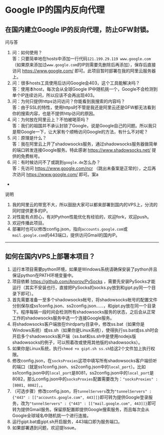 Google IP的国内反向代理
====

在国内建立Google IP的反向代理，防止GFW封锁。
----

问与答

1. 问：如何使用？<br />答：只要简单地在hosts中添加一行代码`121.199.29.119 www.google.com`（如果原来添加过`www.google.com`的IP则需要先删除后再添加），保存后直接访问 https://www.google.com/ 即可。此项目暂时部署在我的阿里云服务器上。
2. 问：很多hosts工具使用后访问Google会403，这个工具能解决吗？<br />答：使用本host，每次会从全球Google IP中随机挑一个，Google不会检测到单个IP连续访问，所以应该不会再出现403。
3. 问：为何只提供https访问访问？你能看到我搜索的内容吗？<br />答：由于SSL的特性，使用https时不管是我还是阿里云还是GFW都无法看到你的搜索内容，也是不提供http访问的原因。
4. 问：为何放在阿里云上？不怕被喝茶吗？<br />答：我们的祖国并不承认封锁了Google，说是Google自己的问题。所以我只是帮Google一下，让大家有个顺畅访问Google的方法，有什么不对呢？
5. 问：原理是什么？<br />答：我在阿里云上开了shadowsocks服务，通过shadowsocks服务器做简单的端口转发连接Google服务。特此感谢 https://www.shadowsocks.net/ 提供的免费帐号。
6. 问：有时候访问不了或跳到`google.de`怎么办？<br />答：先访问 https://www.google.com/ncr （跳出未备案是正常的），之后再次访问 https://www.google.com/ 即可。案a

-

说明

1. 我的阿里云的带宽不大，所以鼓励大家可以都来部署到国内的VPS上，分流的同时提供更多的IP。
2. 对性能有点担心，有对Python性能优化有经验的，欢迎fork，欢迎push。
3. 欢迎传播此项目。
4. 部署时也可以修改config.json，指向`accounts.google.com`或`mail.google.com`的443端口，提供访问Gmail的国内IP。

---

如何在国内VPS上部署本项目？
----

1. 运行本项目需要python环境，如果是Windows系统请确保安装了python并且保证python在PATH环境变量中。
2. 项目依赖 https://github.com/Anorov/PySocks ，需要先安装PySocks才能运行（其实不安装也行，直接把PySocks的socks.py放到和gipt.py同一个目录下即可）。
3. 首先需要准备一至多个shadowsocks帐号，将shadowsocks帐号的配置文件分别保存成ss1config.json、ss2config.json……，和gipt.py放在同一个目录下。程序每隔一段时间会检测所有shadowsocks服务的状态，之后会从正常工作的shadowsocks服务中选一个连接Google服务。
4. 将shadowsocks客户端放在thirdparty目录中，修改ss.bat（如果你是Windows系统）或ss.sh（如果你是Linux系统），使得执行ss.bat或ss.sh时会开启多个shadowsocks客户端（ss.bat和ss.sh中是使用nodejs版shadowsocks的例子，可以照着改或使用其他版的shadowsocks）。
5. 如果你是Linux系统，执行`chmod +x gipt.sh ss.sh`给这2个文件加上执行权限。
6. 修改config.json，在`socksProxies`这项中填写所有shadowsocks客户端侦听的端口（就是ss1config.json、ss2config.json中的`local_port`）。比如ss1config.json中的`local_port`是8081，ss2config.json中的`local_port`是8082，那么config.json中的`socksProxies`配置需要改为：`"socksProxies" : [8081, 8082],`。
7. （可选步骤）修改config.json，将`tunnelServers`改为`"tunnelServers" : {"443" : [["accounts.google.com", 443]]}`即可转为提供Google登录服务，改为`"tunnelServers" : {"443" : [["mail.google.com", 443]]}`即可转为提供Gmail服务。保留原配置即提供Google搜索服务，而且每次会从Google全球域名中随机挑一个进行连接。
8. 运行gipt.bat或gipt.sh开启服务，443端口即为服务端口。
9. 如果部署遇到问题，欢迎提Issue。
